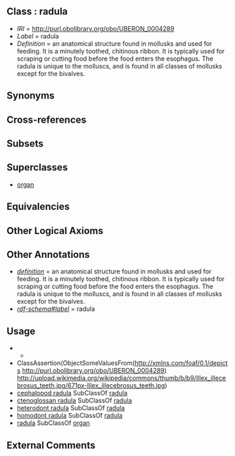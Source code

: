 
## Class : radula

 * *IRI* = http://purl.obolibrary.org/obo/UBERON_0004289
 * *Label* = radula
 * *Definition* = an anatomical structure found in mollusks and used for feeding. It is a minutely toothed, chitinous ribbon. It is typically used for scraping or cutting food before the food enters the esophagus. The radula is unique to the molluscs, and is found in all classes of mollusks except for the bivalves.

## Synonyms


## Cross-references


## Subsets


## Superclasses

 * [organ](../../UBERON/62/UBERON_0000062.md)

## Equivalencies


## Other Logical Axioms


## Other Annotations

 * *[definition](../../IAO/15/IAO_0000115.md)* = an anatomical structure found in mollusks and used for feeding. It is a minutely toothed, chitinous ribbon. It is typically used for scraping or cutting food before the food enters the esophagus. The radula is unique to the molluscs, and is found in all classes of mollusks except for the bivalves.
 * *[rdf-schema#label](../../el/rdf-schema#label.md)* = radula

## Usage

 * -
 * ClassAssertion(ObjectSomeValuesFrom(<http://xmlns.com/foaf/0.1/depicts> <http://purl.obolibrary.org/obo/UBERON_0004289>) <http://upload.wikimedia.org/wikipedia/commons/thumb/b/b9/Illex_illecebrosus_teeth.jpg/671px-Illex_illecebrosus_teeth.jpg>)
 * [cephalopod radula](../../CEPH/14/CEPH_0000214.md) SubClassOf [radula](../../UBERON/89/UBERON_0004289.md)
 * [ctenoglossan radula](../../CEPH/79/CEPH_0000079.md) SubClassOf [radula](../../UBERON/89/UBERON_0004289.md)
 * [heterodont radula](../../CEPH/31/CEPH_0000131.md) SubClassOf [radula](../../UBERON/89/UBERON_0004289.md)
 * [homodont radula](../../CEPH/32/CEPH_0000132.md) SubClassOf [radula](../../UBERON/89/UBERON_0004289.md)
 * [radula](../../UBERON/89/UBERON_0004289.md) SubClassOf [organ](../../UBERON/62/UBERON_0000062.md)

## External Comments

